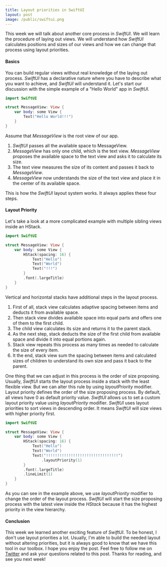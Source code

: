 ```yaml
---
title: Layout priorities in SwiftUI
layout: post
image: /public/swiftui.png
---
```

This week we will talk about another core process in *SwiftUI*. We will learn the procedure of laying out views. We will understand how *SwiftUI* calculates positions and sizes of our views and how we can change that process using layout priorities.

#### Basics
You can build regular views without real knowledge of the laying out process. *SwiftUI* has a declarative nature where you have to describe what you want to achieve, and *SwiftUI* will understand it. Let's start our discussion with the simple example of a "Hello World" app in *SwiftUI*.

```swift
import SwiftUI

struct MessageView: View {
    var body: some View {
        Text("Hello World!!!")
    }
}
```

Assume that *MessageView* is the root view of our app. 
1. *SwiftUI* passes all the available space to MessageView.
2. *MessageView* has only one child, which is the text view. *MessageView* proposes the available space to the text view and asks it to calculate its size.
3. The text view measures the size of its content and passes it back to *MessageView*.
4. *MessageView* now understands the size of the text view and place it in the center of its available space.

This is how the *SwiftUI* layout system works. It always applies these four steps.

#### Layout Priority
Let's take a look at a more complicated example with multiple sibling views inside an HStack.

```swift
import SwiftUI

struct MessageView: View {
    var body: some View {
        HStack(spacing: 16) {
            Text("Hello")
            Text("World")
            Text("!!!")
        }
        .font(.largeTitle)
    }
}
```

Vertical and horizontal stacks have additional steps in the layout process.
1. First of all, stack view calculates adaptive spacing between items and deducts it from available space.
2. Then stack view divides available space into equal parts and offers one of them to the first child.
3. The child view calculates its size and returns it to the parent stack.
4. As the next step, stack deducts the size of the first child from available space and divide it into equal portions again.
5. Stack view repeats this process as many times as needed to calculate the size of every item.
6. It the end, stack view sum the spacing between items and calculated sizes of children to understand its own size and pass it back to the parent.

One thing that we can adjust in this process is the order of size proposing. Usually, *SwiftUI* starts the layout process inside a stack with the least flexible view. But we can alter this rule by using *layoutPriority* modifier.
Layout priority defines the order of the size proposing process. By default, all views have 0 as default priority value. *SwiftUI* allows us to set a custom layout priority value using *layoutPriority* modifier. *SwiftUI* uses layout priorities to sort views in descending order. It means *SwiftUI* will size views with higher priority first.

```swift
import SwiftUI

struct MessageView: View {
    var body: some View {
        HStack(spacing: 16) {
            Text("Hello")
            Text("World")
            Text("!!!!!!!!!!!!!!!!!!!!!!!!!!!!!!!!")
                .layoutPriority(1)
        }
        .font(.largeTitle)
        .lineLimit(1)
    }
}
```

As you can see in the example above, we use *layoutPriority* modifier to change the order of the layout process. *SwiftUI* will start the size proposing process with the latest view inside the *HStack* because it has the highest priority in the view hierarchy.

#### Conclusion
This week we learned another exciting feature of *SwiftUI*. To be honest, I don't use layout priorities a lot. Usually, I'm able to build the needed layout without altering priorities, but it is always good to know that we have this tool in our toolbox. I hope you enjoy the post. Feel free to follow me on [Twitter](https://twitter.com/mecid) and ask your questions related to this post. Thanks for reading, and see you next week!